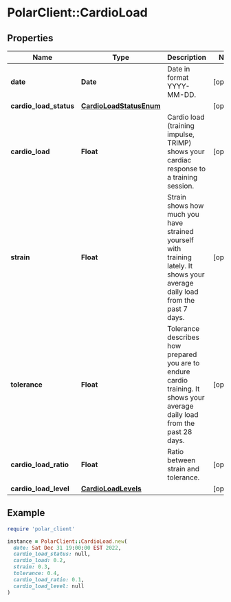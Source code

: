 # PolarClient::CardioLoad

## Properties

| Name | Type | Description | Notes |
| ---- | ---- | ----------- | ----- |
| **date** | **Date** | Date in format YYYY-MM-DD. | [optional] |
| **cardio_load_status** | [**CardioLoadStatusEnum**](CardioLoadStatusEnum.md) |  | [optional] |
| **cardio_load** | **Float** | Cardio load (training impulse, TRIMP) shows your cardiac response to a training session. | [optional] |
| **strain** | **Float** | Strain shows how much you have strained yourself with training lately. It shows your average daily load from the past 7 days. | [optional] |
| **tolerance** | **Float** | Tolerance describes how prepared you are to endure cardio training. It shows your average daily load from the past 28 days. | [optional] |
| **cardio_load_ratio** | **Float** | Ratio between strain and tolerance. | [optional] |
| **cardio_load_level** | [**CardioLoadLevels**](CardioLoadLevels.md) |  | [optional] |

## Example

```ruby
require 'polar_client'

instance = PolarClient::CardioLoad.new(
  date: Sat Dec 31 19:00:00 EST 2022,
  cardio_load_status: null,
  cardio_load: 0.2,
  strain: 0.3,
  tolerance: 0.4,
  cardio_load_ratio: 0.1,
  cardio_load_level: null
)
```

